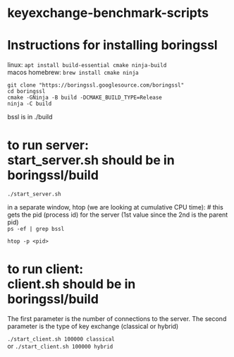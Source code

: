 # keyexchange-benchmark-scripts

**Instructions for installing boringssl**
===================================================
linux: `apt install build-essential cmake ninja-build` <br/>
macos homebrew: `brew install cmake ninja`

`git clone "https://boringssl.googlesource.com/boringssl"` <br/>
`cd boringssl` <br/>
`cmake -GNinja -B build -DCMAKE_BUILD_TYPE=Release` <br/>
`ninja -C build`

bssl is in ./build

**to run server:** <br/>
start_server.sh should be in boringssl/build
====================================================
`./start_server.sh`

in a separate window, htop (we are looking at cumulative CPU time):
\# this gets the pid (process id) for the server (1st value since the 2nd is the parent pid) <br/>
`ps -ef | grep bssl ` <br/>

`htop -p <pid>`

**to run client:** <br/>
client.sh should be in boringssl/build
====================================================
The first parameter is the number of connections to the server.
The second parameter is the type of key exchange (classical or hybrid)

`./start_client.sh 100000 classical` <br/>
or 
`./start_client.sh 100000 hybrid` <br/>




